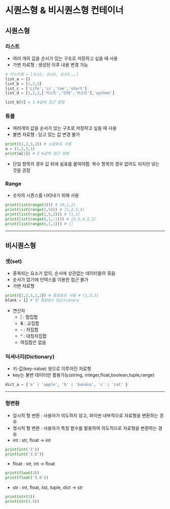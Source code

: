 # 시퀀스형 & 비시퀀스형 컨테이너

## 시퀀스형
### 리스트
* 여러 개의 값을 순서가 있는 구조로 저장하고 싶을 때 사용
* 가변 자료형 : 생성된 이후 내용 변경 가능
``` python
# 리스트명 = [요소1, 요소2, 요소3,,,]
list_a = []
list_b = [1,2,3]
list_c = ['Life','is','too','short']
list_d = [1,2,3,['리스트','안에'.'리스트'],'python']

list_b[0] = 1 #값에 접근 방법
```

### 튜플
* 여러개의 값을 순서가 있는 구조로 저장하고 싶을 때 사용
* 불변 자료형 : 담고 있는 값 변경 불가
``` python
print((1,2,3,1)) # 소괄호로 사용
a = (1,2,3,1)
print(a[1]) # 2 #값에 접근 방법
```
* 단일 항목의 경우 값 뒤에 쉼표를 붙여야함. 복수 항목의 경우 없어도 되지만 넣는 것을 권장

### Range
* 숫자의 시퀀스를 나타내기 위해 사용
``` python
print(list(range(3))) # [0,1,2]
print(list(range(1,5))) # [1,2,3,4]
print(list(range(1,5,2))) # [1,3]
print(list(range(6,1,-1))) # [6,5,4,3,2]
print(list(range(6,1,1))) # []
```

---
## 비시퀀스형
### 셋(set)
* 중복되는 요소가 없이, 순서에 상관없는 데이터들의 묶음
* 순서가 없기에 인덱스를 이용한 접근 불가
* 가변 자료형
``` python
print({1,2,3,1,2}) # 중괄호로 사용 # {1,2,3}
blank = {} # 빈 중괄호는 Dictionary
```
* 연산자
  * | : 합집합
  * & : 교집합
  * \- : 차집합
  * ^ : 대칭차집합
  * 여집합은 없음

### 딕셔너리(Dictionary)
* 키-값(key-value) 쌍으로 이루어진 자료형
* key는 불변 데이터만 활용가능(string, integer,float,boolean,tuple,range)
``` python
dict_a = {'a' : 'apple', 'b' : 'banana', 'c' : 'cat' }
```
---
### 형변환
* 암시적 형 변환 : 사용자가 의도하지 않고, 파이썬 내부적으로 자료형을 변환하는 경우
* 명시적 형 변환 : 사용자가 특정 함수를 활용하여 의도적으로 자료형을 변환하는 경우 
* int : str, float -> int
``` python
print(int('3'))
print(int('3.5'))
```
* float : str, int -> float
``` python
print(float(3))
print(float('3.5'))
```
* str : int, float, list, tuple, dict -> str
``` python
print(str(3))
print(str(3.5))
```
